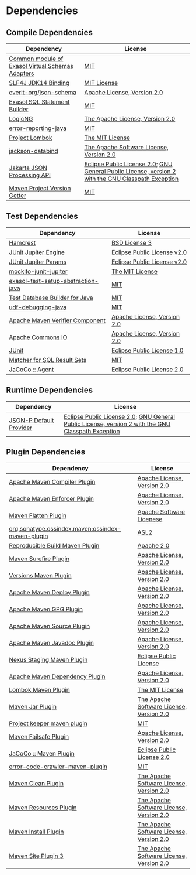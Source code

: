 <!-- @formatter:off -->
# Dependencies

## Compile Dependencies

| Dependency                                            | License                                                                                                        |
| ----------------------------------------------------- | -------------------------------------------------------------------------------------------------------------- |
| [Common module of Exasol Virtual Schemas Adapters][0] | [MIT][1]                                                                                                       |
| [SLF4J JDK14 Binding][2]                              | [MIT License][3]                                                                                               |
| [everit-org/json-schema][4]                           | [Apache License, Version 2.0][5]                                                                               |
| [Exasol SQL Statement Builder][6]                     | [MIT][1]                                                                                                       |
| [LogicNG][8]                                          | [The Apache License, Version 2.0][5]                                                                           |
| [error-reporting-java][10]                            | [MIT][1]                                                                                                       |
| [Project Lombok][12]                                  | [The MIT License][13]                                                                                          |
| [jackson-databind][14]                                | [The Apache Software License, Version 2.0][5]                                                                  |
| [Jakarta JSON Processing API][16]                     | [Eclipse Public License 2.0][17]; [GNU General Public License, version 2 with the GNU Classpath Exception][18] |
| [Maven Project Version Getter][19]                    | [MIT][1]                                                                                                       |

## Test Dependencies

| Dependency                               | License                           |
| ---------------------------------------- | --------------------------------- |
| [Hamcrest][21]                           | [BSD License 3][22]               |
| [JUnit Jupiter Engine][23]               | [Eclipse Public License v2.0][24] |
| [JUnit Jupiter Params][23]               | [Eclipse Public License v2.0][24] |
| [mockito-junit-jupiter][27]              | [The MIT License][28]             |
| [exasol-test-setup-abstraction-java][29] | [MIT][1]                          |
| [Test Database Builder for Java][31]     | [MIT][1]                          |
| [udf-debugging-java][33]                 | [MIT][1]                          |
| [Apache Maven Verifier Component][35]    | [Apache License, Version 2.0][36] |
| [Apache Commons IO][37]                  | [Apache License, Version 2.0][36] |
| [JUnit][39]                              | [Eclipse Public License 1.0][40]  |
| [Matcher for SQL Result Sets][41]        | [MIT][1]                          |
| [JaCoCo :: Agent][43]                    | [Eclipse Public License 2.0][44]  |

## Runtime Dependencies

| Dependency                    | License                                                                                                        |
| ----------------------------- | -------------------------------------------------------------------------------------------------------------- |
| [JSON-P Default Provider][16] | [Eclipse Public License 2.0][17]; [GNU General Public License, version 2 with the GNU Classpath Exception][18] |

## Plugin Dependencies

| Dependency                                              | License                                       |
| ------------------------------------------------------- | --------------------------------------------- |
| [Apache Maven Compiler Plugin][48]                      | [Apache License, Version 2.0][36]             |
| [Apache Maven Enforcer Plugin][50]                      | [Apache License, Version 2.0][36]             |
| [Maven Flatten Plugin][52]                              | [Apache Software Licenese][5]                 |
| [org.sonatype.ossindex.maven:ossindex-maven-plugin][54] | [ASL2][5]                                     |
| [Reproducible Build Maven Plugin][56]                   | [Apache 2.0][5]                               |
| [Maven Surefire Plugin][58]                             | [Apache License, Version 2.0][36]             |
| [Versions Maven Plugin][60]                             | [Apache License, Version 2.0][36]             |
| [Apache Maven Deploy Plugin][62]                        | [Apache License, Version 2.0][36]             |
| [Apache Maven GPG Plugin][64]                           | [Apache License, Version 2.0][36]             |
| [Apache Maven Source Plugin][66]                        | [Apache License, Version 2.0][36]             |
| [Apache Maven Javadoc Plugin][68]                       | [Apache License, Version 2.0][36]             |
| [Nexus Staging Maven Plugin][70]                        | [Eclipse Public License][40]                  |
| [Apache Maven Dependency Plugin][72]                    | [Apache License, Version 2.0][36]             |
| [Lombok Maven Plugin][74]                               | [The MIT License][1]                          |
| [Maven Jar Plugin][76]                                  | [The Apache Software License, Version 2.0][5] |
| [Project keeper maven plugin][78]                       | [MIT][1]                                      |
| [Maven Failsafe Plugin][80]                             | [Apache License, Version 2.0][36]             |
| [JaCoCo :: Maven Plugin][82]                            | [Eclipse Public License 2.0][44]              |
| [error-code-crawler-maven-plugin][84]                   | [MIT][1]                                      |
| [Maven Clean Plugin][86]                                | [The Apache Software License, Version 2.0][5] |
| [Maven Resources Plugin][88]                            | [The Apache Software License, Version 2.0][5] |
| [Maven Install Plugin][90]                              | [The Apache Software License, Version 2.0][5] |
| [Maven Site Plugin 3][92]                               | [The Apache Software License, Version 2.0][5] |

[43]: https://www.eclemma.org/jacoco/index.html
[10]: https://github.com/exasol/error-reporting-java
[4]: https://github.com/everit-org/json-schema
[5]: http://www.apache.org/licenses/LICENSE-2.0.txt
[12]: https://projectlombok.org
[58]: https://maven.apache.org/surefire/maven-surefire-plugin/
[86]: http://maven.apache.org/plugins/maven-clean-plugin/
[35]: https://maven.apache.org/shared/maven-verifier/
[1]: https://opensource.org/licenses/MIT
[27]: https://github.com/mockito/mockito
[19]: https://github.com/exasol/maven-project-version-getter
[60]: http://www.mojohaus.org/versions-maven-plugin/
[22]: http://opensource.org/licenses/BSD-3-Clause
[48]: https://maven.apache.org/plugins/maven-compiler-plugin/
[39]: http://junit.org
[44]: https://www.eclipse.org/legal/epl-2.0/
[14]: http://github.com/FasterXML/jackson
[62]: https://maven.apache.org/plugins/maven-deploy-plugin/
[82]: https://www.jacoco.org/jacoco/trunk/doc/maven.html
[28]: https://github.com/mockito/mockito/blob/main/LICENSE
[13]: https://projectlombok.org/LICENSE
[37]: https://commons.apache.org/proper/commons-io/
[41]: https://github.com/exasol/hamcrest-resultset-matcher
[56]: http://zlika.github.io/reproducible-build-maven-plugin
[3]: http://www.opensource.org/licenses/mit-license.php
[78]: https://github.com/exasol/project-keeper-maven-plugin/project-keeper-maven-plugin-generated-parent/project-keeper-maven-plugin
[23]: https://junit.org/junit5/
[52]: https://www.mojohaus.org/flatten-maven-plugin/flatten-maven-plugin
[16]: https://github.com/eclipse-ee4j/jsonp
[66]: https://maven.apache.org/plugins/maven-source-plugin/
[18]: https://projects.eclipse.org/license/secondary-gpl-2.0-cp
[21]: http://hamcrest.org/JavaHamcrest/
[2]: http://www.slf4j.org
[88]: http://maven.apache.org/plugins/maven-resources-plugin/
[29]: https://github.com/exasol/exasol-test-setup-abstraction-java
[70]: http://www.sonatype.com/public-parent/nexus-maven-plugins/nexus-staging/nexus-staging-maven-plugin/
[80]: https://maven.apache.org/surefire/maven-failsafe-plugin/
[8]: http://www.logicng.org
[31]: https://github.com/exasol/test-db-builder-java
[6]: https://github.com/exasol/sql-statement-builder
[74]: http://anthonywhitford.com/lombok.maven/lombok-maven-plugin/
[40]: http://www.eclipse.org/legal/epl-v10.html
[72]: https://maven.apache.org/plugins/maven-dependency-plugin/
[76]: http://maven.apache.org/plugins/maven-jar-plugin/
[17]: https://projects.eclipse.org/license/epl-2.0
[36]: https://www.apache.org/licenses/LICENSE-2.0.txt
[50]: https://maven.apache.org/enforcer/maven-enforcer-plugin/
[24]: https://www.eclipse.org/legal/epl-v20.html
[90]: http://maven.apache.org/plugins/maven-install-plugin/
[54]: https://sonatype.github.io/ossindex-maven/maven-plugin/
[64]: https://maven.apache.org/plugins/maven-gpg-plugin/
[33]: https://github.com/exasol/udf-debugging-java
[92]: http://maven.apache.org/plugins/maven-site-plugin/
[68]: https://maven.apache.org/plugins/maven-javadoc-plugin/
[0]: https://github.com/exasol/virtual-schema-common-java
[84]: https://github.com/exasol/error-code-crawler-maven-plugin
